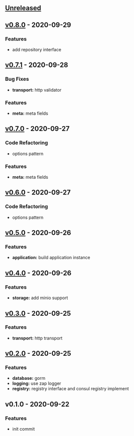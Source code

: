 <a name="unreleased"></a>
## [Unreleased]


<a name="v0.8.0"></a>
## [v0.8.0] - 2020-09-29
### Features
- add repository interface


<a name="v0.7.1"></a>
## [v0.7.1] - 2020-09-28
### Bug Fixes
- **transport:** http validator

### Features
- **meta:** meta fields


<a name="v0.7.0"></a>
## [v0.7.0] - 2020-09-27
### Code Refactoring
- options pattern

### Features
- **meta:** meta fields


<a name="v0.6.0"></a>
## [v0.6.0] - 2020-09-27
### Code Refactoring
- options pattern


<a name="v0.5.0"></a>
## [v0.5.0] - 2020-09-26
### Features
- **application:** build application instance


<a name="v0.4.0"></a>
## [v0.4.0] - 2020-09-26
### Features
- **storage:** add minio support


<a name="v0.3.0"></a>
## [v0.3.0] - 2020-09-25
### Features
- **transport:** http transport


<a name="v0.2.0"></a>
## [v0.2.0] - 2020-09-25
### Features
- **database:** gorm
- **logging:** use zap logger
- **registry:** registry interface and consul registry implement


<a name="v0.1.0"></a>
## v0.1.0 - 2020-09-22
### Features
- init commit


[Unreleased]: https://github.com/Huangkai1008/micro-kit/compare/v0.8.0...HEAD
[v0.8.0]: https://github.com/Huangkai1008/micro-kit/compare/v0.7.1...v0.8.0
[v0.7.1]: https://github.com/Huangkai1008/micro-kit/compare/v0.7.0...v0.7.1
[v0.7.0]: https://github.com/Huangkai1008/micro-kit/compare/v0.6.0...v0.7.0
[v0.6.0]: https://github.com/Huangkai1008/micro-kit/compare/v0.5.0...v0.6.0
[v0.5.0]: https://github.com/Huangkai1008/micro-kit/compare/v0.4.0...v0.5.0
[v0.4.0]: https://github.com/Huangkai1008/micro-kit/compare/v0.3.0...v0.4.0
[v0.3.0]: https://github.com/Huangkai1008/micro-kit/compare/v0.2.0...v0.3.0
[v0.2.0]: https://github.com/Huangkai1008/micro-kit/compare/v0.1.0...v0.2.0

